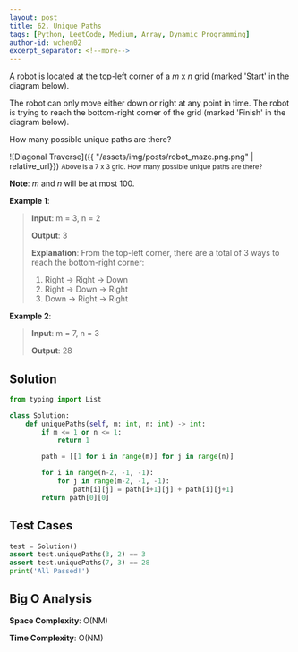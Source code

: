 ```yaml
---
layout: post
title: 62. Unique Paths
tags: [Python, LeetCode, Medium, Array, Dynamic Programming]
author-id: wchen02
excerpt_separator: <!--more-->
---
```

A robot is located at the top-left corner of a *m* x *n* grid (marked 'Start' in the diagram below).

<!--more-->

The robot can only move either down or right at any point in time. The robot is trying to reach the bottom-right corner of the grid (marked 'Finish' in the diagram below).

How many possible unique paths are there?

![Diagonal Traverse]({{ "/assets/img/posts/robot_maze.png.png" | relative_url}})
<small>Above is a 7 x 3 grid. How many possible unique paths are there?</small>

**Note**: *m* and *n* will be at most 100.

**Example 1**:
> **Input**: m = 3, n = 2
>
> **Output**: 3
>
> **Explanation**: From the top-left corner, there are a total of 3 ways to reach the bottom-right corner:
>
> 1. Right -> Right -> Down
> 2. Right -> Down -> Right
> 3. Down -> Right -> Right

**Example 2**:
> **Input**: m = 7, n = 3
>
> **Output**: 28

## Solution

```python
from typing import List

class Solution:
    def uniquePaths(self, m: int, n: int) -> int:
        if m <= 1 or n <= 1:
            return 1

        path = [[1 for i in range(m)] for j in range(n)]

        for i in range(n-2, -1, -1):
            for j in range(m-2, -1, -1):
                path[i][j] = path[i+1][j] + path[i][j+1]
        return path[0][0]
```

## Test Cases

```python
test = Solution()
assert test.uniquePaths(3, 2) == 3
assert test.uniquePaths(7, 3) == 28
print('All Passed!')
```

## Big O Analysis

**Space Complexity**: O(NM)

**Time Complexity**: O(NM)
